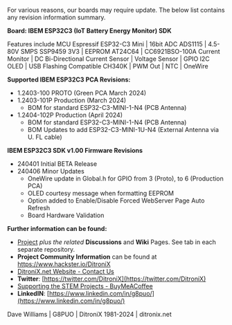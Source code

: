 
For various reasons, our boards may require update.  The below list contains any revision information summary.

**Board: IBEM ESP32C3 (IoT Battery Energy Monitor) SDK**

Features include MCU Espressif ESP32-C3 Mini | 16bit ADC ADS1115 | 4.5-80V SMPS SSP9459 3V3 | EEPROM AT24C64 | CC6921BSO-100A Current Monitor | DC Bi-Directional Current Sensor | Voltage Sensor | GPIO I2C OLED | USB Flashing Compatible CH340K | PWM Out | NTC | OneWire

**Supported IBEM ESP32C3 PCA Revisions:**
- 1.2403-100 PROTO (Green PCA March 2024)
 - 1.2403-101P Production (March 2024)
	 - BOM for standard ESP32-C3-MINI-1-N4  (PCB Antenna)
 - 1.2404-102P Production  (April 2024)
	 - BOM for standard ESP32-C3-MINI-1-N4  (PCB Antenna)
	 - BOM Updates to add ESP32-C3-MINI-1U-N4 (External Antenna via U. FL cable)
   
**IBEM ESP32C3 SDK v1.00 Firmware Revisions**
 - 240401 Initial BETA Release
 - 240406 Minor Updates
 	 - OneWire update in Global.h for GPIO from 3 (Proto), to 6 (Production PCA)
	 - OLED courtesy message when formatting EEPROM
	 - Option added to Enable/Disable Forced WebServer Page Auto Refresh
	 - Board Hardware Validation



**Further information can be found:**

* [Project](https://github.com/DitroniX?tab=repositories) *plus the related* **Discussions** and **Wiki** Pages.  See tab in each separate repository.
* **Project Community Information** can be found at https://www.hackster.io/DitroniX
* [DitroniX.net Website - Contact Us](https://ditronix.net/contact/)
* **Twitter**: [https://twitter.com/DitroniX](https://twitter.com/DitroniX)
* [Supporting the STEM Projects - BuyMeACoffee](https://www.buymeacoffee.com/DitroniX)
*  **LinkedIN**: [https://www.linkedin.com/in/g8puo/](https://www.linkedin.com/in/g8puo/)

Dave Williams | G8PUO | DitroniX 1981-2024 | ditronix.net